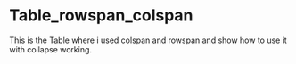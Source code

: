 # Table_rowspan_colspan
This is the Table where i used colspan and rowspan and show how to use it with collapse working.
